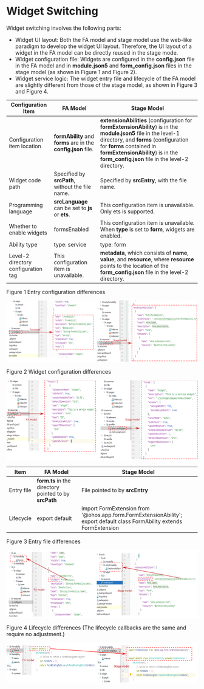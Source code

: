 # Widget Switching


Widget switching involves the following parts:


- Widget UI layout: Both the FA model and stage model use the web-like paradigm to develop the widget UI layout. Therefore, the UI layout of a widget in the FA model can be directly reused in the stage mode.
- Widget configuration file: Widgets are configured in the **config.json** file in the FA model and in **module.json5** and **form_config.json** files in the stage model (as shown in Figure 1 and Figure 2).
- Widget service logic: The widget entry file and lifecycle of the FA model are slightly different from those of the stage model, as shown in Figure 3 and Figure 4.

| Configuration Item          | FA Model                                     | Stage Model                                                   |
| ---------------- | ------------------------------------------- | ------------------------------------------------------------ |
| Configuration item location      | **formAbility** and **forms** are in the **config.json** file.| **extensionAbilities** (configuration for **formExtensionAbility**) is in the **module.json5** file in the level-1 directory, and **forms** (configuration for **forms** contained in **formExtensionAbility**) is in the **form_config.json** file in the level-2 directory.|
| Widget code path    | Specified by **srcPath**, without the file name.                        | Specified by **srcEntry**, with the file name.                                          |
| Programming language            | **srcLanguage** can be set to **js** or **ets**.               | This configuration item is unavailable. Only ets is supported.                                       |
| Whether to enable widgets    | formsEnabled                                | This configuration item is unavailable. When **type** is set to **form**, widgets are enabled.                              |
| Ability type     | type: service                              | type: form                                                  |
| Level-2 directory configuration tag| This configuration item is unavailable.                                         | **metadata**, which consists of **name**, **value**, and **resource**, where **resource** points to the location of the **form_config.json** file in the level-2 directory.|


Figure 1 Entry configuration differences


![widget-switch1](figures/widget-switch1.png)


Figure 2 Widget configuration differences


![widget-switch2](figures/widget-switch2.png)


| Item| FA Model| Stage Model|
| -------- | -------- | -------- |
| Entry file| **form.ts** in the directory pointed to by **srcPath**| File pointed to by **srcEntry**|
| Lifecycle| export default| import FormExtension from '\@ohos.app.form.FormExtensionAbility';<br>export default class FormAbility extends FormExtension|


Figure 3 Entry file differences


![widget-switch3](figures/widget-switch3.png)


Figure 4 Lifecycle differences (The lifecycle callbacks are the same and require no adjustment.)


![widget-switch4](figures/widget-switch4.png)
